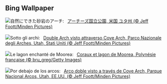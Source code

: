 ## Bing Wallpaper
![](https://www.bing.com/th?id=OHR.CoveArch_JA-JP2301146228_UHD.jpg&w=1000)自然にできた砂岩のアーチ:&nbsp;&ensp;[アーチーズ国立公園, 米国 ユタ州 (© Jeff Foott/Minden Pictures)](https://www.bing.com/th?id=OHR.CoveArch_JA-JP2301146228_UHD.jpg)
<br><br/>
![](https://www.bing.com/th?id=OHR.CoveArch_IT-IT5409061813_UHD.jpg&w=1000)Sotto gli archi:&nbsp;&ensp;[Double Arch visto attraverso Cove Arch, Parco Nazionale degli Arches, Utah, Stati Uniti (© Jeff Foott/Minden Pictures)](https://www.bing.com/th?id=OHR.CoveArch_IT-IT5409061813_UHD.jpg)
<br><br/>
![](https://www.bing.com/th?id=OHR.Moorea_FR-FR8377929183_UHD.jpg&w=1000)Le lagon enchanté de Moorea:&nbsp;&ensp;[Coraux et lagon de Moorea, Polynésie française (© bru_greg/Getty Images)](https://www.bing.com/th?id=OHR.Moorea_FR-FR8377929183_UHD.jpg)
<br><br/>
![](https://www.bing.com/th?id=OHR.CoveArch_ES-ES3565340403_UHD.jpg&w=1000)Por debajo de los arcos:&nbsp;&ensp;[Arco doble visto a través de Cove Arch, Parque Nacional Arcos, Utah, EE.UU. (© Jeff Foott/Minden Pictures)](https://www.bing.com/th?id=OHR.CoveArch_ES-ES3565340403_UHD.jpg)
<br><br/>
